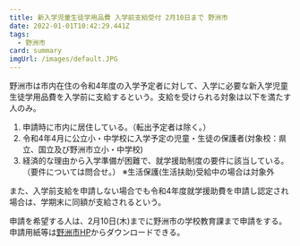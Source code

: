 ```yaml
---
title: 新入学児童生徒学用品費 入学前支給受付 2月10日まで 野洲市
date: 2022-01-01T10:42:29.441Z
tags:
  - 野洲市
card: summary
imgUrl: /images/default.JPG
---
```

野洲市は市内在住の令和4年度の入学予定者に対して、入学に必要な新入学児童生徒学用品費を入学前に支給するという。支給を受けられる対象は以下を満たす人のみ。

1. 申請時に市内に居住している。（転出予定者は除く。）  
2. 令和4年4月に公立小・中学校に入学予定の児童・生徒の保護者(対象校：県立、国立及び野洲市立小・中学校)  
3. 経済的な理由から入学準備が困難で、就学援助制度の要件に該当している。（要件については問合せ。）
※生活保護(生活扶助)受給中の場合は対象外

また、入学前支給を申請しない場合でも令和4年度就学援助費を申請し認定され場合は、学期末に同額が支給されるという。

申請を希望する人は、2月10日(木)までに野洲市の学校教育課まで申請をする。  
申請用紙等は[野洲市HP](https://www.city.yasu.lg.jp/topics/1514288773727.html)からダウンロードできる。